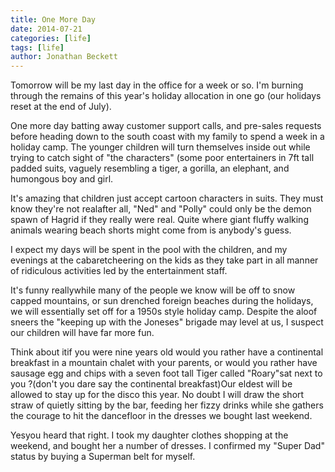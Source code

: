 ```yaml
---
title: One More Day
date: 2014-07-21
categories: [life]
tags: [life]
author: Jonathan Beckett
---
```


Tomorrow will be my last day in the office for a week or so. I'm burning through the remains of this year's holiday allocation in one go (our holidays reset at the end of July).

One more day batting away customer support calls, and pre-sales requests before heading down to the south coast with my family to spend a week in a holiday camp. The younger children will turn themselves inside out while trying to catch sight of "the characters" (some poor entertainers in 7ft tall padded suits, vaguely resembling a tiger, a gorilla, an elephant, and humongous boy and girl.

It's amazing that children just accept cartoon characters in suits. They must know they're not realafter all, "Ned" and "Polly" could only be the demon spawn of Hagrid if they really were real. Quite where giant fluffy walking animals wearing beach shorts might come from is anybody's guess.

I expect my days will be spent in the pool with the children, and my evenings at the cabaretcheering on the kids as they take part in all manner of ridiculous activities led by the entertainment staff.

It's funny reallywhile many of the people we know will be off to snow capped mountains, or sun drenched foreign beaches during the holidays, we will essentially set off for a 1950s style holiday camp. Despite the aloof sneers the "keeping up with the Joneses" brigade may level at us, I suspect our children will have far more fun.

Think about itif you were nine years old would you rather have a continental breakfast in a mountain chalet with your parents, or would you rather have sausage egg and chips with a seven foot tall Tiger called "Roary"sat next to you ?(don't you dare say the continental breakfast)Our eldest will be allowed to stay up for the disco this year. No doubt I will draw the short straw of quietly sitting by the bar, feeding her fizzy drinks while she gathers the courage to hit the dancefloor in the dresses we bought last weekend.

Yesyou heard that right. I took my daughter clothes shopping at the weekend, and bought her a number of dresses. I confirmed my "Super Dad" status by buying a Superman belt for myself.